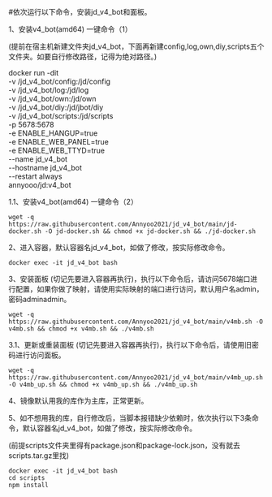 #依次运行以下命令，安装jd_v4_bot和面板。


1、安装v4_bot(amd64) 一键命令（1）

  (提前在宿主机新建文件夹jd_v4_bot，下面再新建config,log,own,diy,scripts五个文件夹。如要自行修改路径，记得为绝对路径。)
  
  docker run -dit \
   -v /jd_v4_bot/config:/jd/config \
   -v /jd_v4_bot/log:/jd/log \
   -v /jd_v4_bot/own:/jd/own \
   -v /jd_v4_bot/diy:/jd/jbot/diy \
   -v /jd_v4_bot/scripts:/jd/scripts \
   -p 5678:5678 \
   -e ENABLE_HANGUP=true \
   -e ENABLE_WEB_PANEL=true \
   -e ENABLE_WEB_TTYD=true \
   --name jd_v4_bot \
   --hostname jd_v4_bot \
   --restart always \
   annyooo/jd:v4_bot



1.1、安装v4_bot(amd64) 一键命令（2）

    wget -q https://raw.githubusercontent.com/Annyoo2021/jd_v4_bot/main/jd-docker.sh -O jd-docker.sh && chmod +x jd-docker.sh && ./jd-docker.sh


   
2、进入容器，默认容器名jd_v4_bot，如做了修改，按实际修改命令。

    docker exec -it jd_v4_bot bash 


 
3、安装面板 (切记先要进入容器再执行)，执行以下命令后，请访问5678端口进行配置，如果你做了映射，请使用实际映射的端口进行访问，默认用户名admin，密码adminadmin。
 
    wget -q https://raw.githubusercontent.com/Annyoo2021/jd_v4_bot/main/v4mb.sh -O v4mb.sh && chmod +x v4mb.sh && ./v4mb.sh
 
 

3.1、更新或重装面板 (切记先要进入容器再执行)，执行以下命令后，请使用旧密码进行访问面板。

    wget -q https://raw.githubusercontent.com/Annyoo2021/jd_v4_bot/main/v4mb_up.sh -O v4mb_up.sh && chmod +x v4mb_up.sh && ./v4mb_up.sh



4、镜像默认用我的库作为主库，正常更新。


5、如不想用我的库，自行修改后，当脚本报错缺少依赖时，依次执行以下3条命令，默认容器名jd_v4_bot，如做了修改，按实际修改命令。

  (前提scripts文件夹里得有package.json和package-lock.json，没有就去scripts.tar.gz里找)

    docker exec -it jd_v4_bot bash
    cd scripts
    npm install
